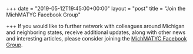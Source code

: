 +++
date = "2019-05-12T19:45:00+00:00"
layout = "post"
title = "Join the MichMATYC Facebook Group"

+++
If you would like to further network with colleagues around Michigan and neighboring states, receive additional updates, along with other news and interesting articles, please consider joining the [MichMATYC Facebook Group](https://www.facebook.com/MichMATYC/).
